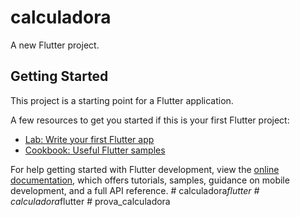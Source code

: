 # calculadora

A new Flutter project.

## Getting Started

This project is a starting point for a Flutter application.

A few resources to get you started if this is your first Flutter project:

- [Lab: Write your first Flutter app](https://docs.flutter.dev/get-started/codelab)
- [Cookbook: Useful Flutter samples](https://docs.flutter.dev/cookbook)

For help getting started with Flutter development, view the
[online documentation](https://docs.flutter.dev/), which offers tutorials,
samples, guidance on mobile development, and a full API reference.
#   c a l c u l a d o r a _ f l u t t e r  
 #   c a l c u l a d o r a _ f l u t t e r  
 #   p r o v a _ c a l c u l a d o r a  
 